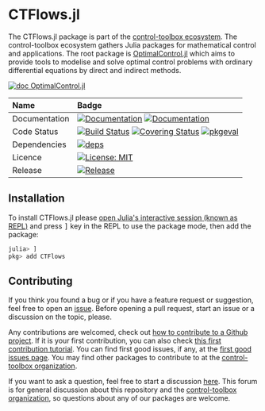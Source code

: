 # CTFlows.jl

[ci-img]: https://github.com/control-toolbox/CTFlows.jl/actions/workflows/CI.yml/badge.svg?branch=main
[ci-url]: https://github.com/control-toolbox/CTFlows.jl/actions/workflows/CI.yml?query=branch%3Amain

[co-img]: https://codecov.io/gh/control-toolbox/CTFlows.jl/branch/main/graph/badge.svg?token=YM5YQQUSO3
[co-url]: https://codecov.io/gh/control-toolbox/CTFlows.jl

[doc-dev-img]: https://img.shields.io/badge/docs-dev-8A2BE2.svg
[doc-dev-url]: https://control-toolbox.org/CTFlows.jl/dev/

[doc-stable-img]: https://img.shields.io/badge/docs-stable-blue.svg
[doc-stable-url]: https://control-toolbox.org/CTFlows.jl/stable/

[release-img]: https://juliahub.com/docs/General/CTFlows/stable/version.svg
[release-url]: https://github.com/control-toolbox/CTFlows.jl/releases

[pkg-eval-img]: https://juliahub.com/docs/General/CTFlows/stable/pkgeval.svg
[pkg-eval-url]: https://juliahub.com/ui/Packages/General/CTFlows

[deps-img]: https://juliahub.com/docs/General/CTFlows/stable/deps.svg
[deps-url]: https://juliahub.com/ui/Packages/General/CTFlows?t=2

[licence-img]: https://img.shields.io/badge/License-MIT-yellow.svg
[licence-url]: https://github.com/control-toolbox/CTFlows.jl/blob/master/LICENSE

The CTFlows.jl package is part of the [control-toolbox ecosystem](https://github.com/control-toolbox).
The control-toolbox ecosystem gathers Julia packages for mathematical control and applications. The root package is [OptimalControl.jl](https://github.com/control-toolbox/OptimalControl.jl) which aims to provide tools to modelise and solve optimal control problems with ordinary differential equations by direct and indirect methods. 

[![doc OptimalControl.jl](https://img.shields.io/badge/Documentation-OptimalControl.jl-blue)](http://control-toolbox.org/OptimalControl.jl)

| **Name**          | **Badge**         |
:-------------------|:------------------|
| Documentation     | [![Documentation][doc-stable-img]][doc-stable-url] [![Documentation][doc-dev-img]][doc-dev-url]                   | 
| Code Status       | [![Build Status][ci-img]][ci-url] [![Covering Status][co-img]][co-url] [![pkgeval][pkg-eval-img]][pkg-eval-url]   |
| Dependencies      | [![deps][deps-img]][deps-url] |
| Licence           | [![License: MIT][licence-img]][licence-url]   |
| Release           | [![Release][release-img]][release-url]        |

## Installation

To install CTFlows.jl please 
<a href="https://docs.julialang.org/en/v1/manual/getting-started/">open Julia's interactive session (known as REPL)</a> 
and press <kbd>]</kbd> key in the REPL to use the package mode, then add the package:

```julia
julia> ]
pkg> add CTFlows
```

## Contributing

[issue-url]: https://github.com/control-toolbox/CTFlows.jl/issues
[first-good-issue-url]: https://github.com/control-toolbox/CTFlows.jl/contribute

If you think you found a bug or if you have a feature request or suggestion, feel free to open an [issue][issue-url].
Before opening a pull request, start an issue or a discussion on the topic, please. 

Any contributions are welcomed, check out [how to contribute to a Github project](https://docs.github.com/en/get-started/exploring-projects-on-github/contributing-to-a-project). 
If it is your first contribution, you can also check [this first contribution tutorial](https://github.com/firstcontributions/first-contributions).
You can find first good issues, if any, at the [first good issues page][first-good-issue-url]. You may find other packages to contribute to at the [control-toolbox organization](https://github.com/control-toolbox).

If you want to ask a question, feel free to start a discussion [here](https://github.com/orgs/control-toolbox/discussions). This forum is for general discussion about this repository and the [control-toolbox organization](https://github.com/control-toolbox), so questions about any of our packages are welcome.
